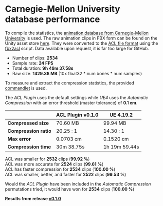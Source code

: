 # Carnegie-Mellon University database performance

To compile the statistics, the [animation database from Carnegie-Mellon University](http://mocap.cs.cmu.edu/) is used.
The raw animation clips in FBX form can be found on the Unity asset store [here](https://www.assetstore.unity3d.com/en/#!/content/19991).
They were converted to the [ACL file format](the_acl_file_format.md) using the [fbx2acl](https://github.com/nfrechette/acl/tree/develop/tools/fbx2acl) script. Data available upon request, it is far too large for GitHub.

*  Number of clips: **2534**
*  Sample rate: **24 FPS**
*  Total duration: **9h 49m 37.58s**
*  Raw size: **1429.38 MB** (10x float32 * num bones * num samples)

To measure and extract the compression statistics, the provided [commandlet](../ACLPlugin/Source/ACLPlugin/Classes/ACLStatsDumpCommandlet.h) is used.

The *ACL Plugin* uses the default settings while *UE4* uses the *Automatic Compression* with an error threshold (master tolerance) of **0.1 cm**.

|         | ACL Plugin v0.1.0 | UE 4.19.2 |
| ------- | -------- | -------- |
| **Compressed size**      | 70.60 MB | 99.94 MB |
| **Compression ratio**    | 20.25 : 1 | 14.30 : 1 |
| **Max error**            | 0.0703 cm | 0.1520 cm |
| **Compression time**     | 30m 38.75s | 1h 19m 59.44s |

ACL was smaller for **2532** clips (**99.92 %**)  
ACL was more accurate for **2524** clips (**99.61 %**)  
ACL has faster compression for **2534** clips (**100.00 %**)  
ACL was smaller, better, and faster for **2522** clips (**99.53 %**)  

Would the *ACL Plugin* have been included in the *Automatic Compression* permutations tried, it would have won for **2534** clips (**100.00 %**)

**Results from release [v0.1.0](https://github.com/nfrechette/acl-ue4-plugin/releases/tag/v0.1.0)**

